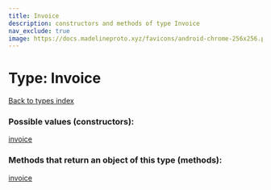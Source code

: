 ```yaml
---
title: Invoice
description: constructors and methods of type Invoice
nav_exclude: true
image: https://docs.madelineproto.xyz/favicons/android-chrome-256x256.png
---
```

# Type: Invoice
[Back to types index](index.md)



### Possible values (constructors):

[invoice](/API_docs/constructors/invoice.md)  



### Methods that return an object of this type (methods):



[invoice](/API_docs/constructors/invoice.md)  

